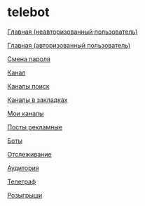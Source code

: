 # telebot
<p>
	<a href="https://efekta.github.io/telebot/build/index.html">Главная (неавторизованный пользователь)</a>
</p>
<p>
	<a href="https://efekta.github.io/telebot/build/index_user.html">Главная (авторизованный пользователь)</a>
</p>
<p>
	<a href="https://efekta.github.io/telebot/build/password_change.html">Смена пароля</a>
</p>
<p>
	<a href="https://efekta.github.io/telebot/build/channel.html">Канал</a>
</p>
<p>
	<a href="https://efekta.github.io/telebot/build/channels-search.html">Каналы поиск</a>
</p>
<p>
	<a href="https://efekta.github.io/telebot/build/channels-bookmarks.html">Каналы в закладках</a>
</p>
<p>
	<a href="https://efekta.github.io/telebot/build/channels-my.html">Мои каналы</a>
</p>
<p>
	<a href="https://efekta.github.io/telebot/build/posts.html">Посты рекламные</a>
</p>
<p>
	<a href="https://efekta.github.io/telebot/build/bots.html">Боты</a>
</p>
<p>
	<a href="https://efekta.github.io/telebot/build/tracking.html">Отслеживание</a>
</p>
<p>
    <a href="https://efekta.github.io/telebot/build/audience.html">Аудитория</a>
</p>
<p>
    <a href="https://efekta.github.io/telebot/build/telegraph.html">Телеграф</a>
</p>
<p>
    <a href="https://efekta.github.io/telebot/build/gifts.html">Розыгрыши</a>
</p>